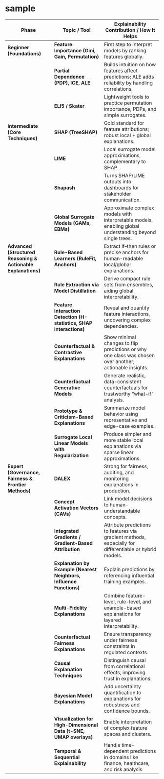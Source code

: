 # sample

| **Phase**                                                     | **Topic / Tool**                                                    | **Explainability Contribution / How It Helps**                                                           |
| ------------------------------------------------------------- | ------------------------------------------------------------------- | -------------------------------------------------------------------------------------------------------- |
| **Beginner (Foundations)**                                    | **Feature Importance (Gini, Gain, Permutation)**                    | First step to interpret models by ranking features globally.                                             |
|                                                               | **Partial Dependence (PDP), ICE, ALE**                              | Builds intuition on how features affect predictions; ALE adds reliability by handling correlations.      |
|                                                               | **ELI5 / Skater**                                                   | Lightweight tools to practice permutation importance, PDPs, and simple surrogates.                       |
| **Intermediate (Core Techniques)**                            | **SHAP (TreeSHAP)**                                                 | Gold standard for feature attributions; robust local + global explanations.                              |
|                                                               | **LIME**                                                            | Local surrogate model approximations, complementary to SHAP.                                             |
|                                                               | **Shapash**                                                         | Turns SHAP/LIME outputs into dashboards for stakeholder communication.                                   |
|                                                               | **Global Surrogate Models (GAMs, EBMs)**                            | Approximate complex models with interpretable models, enabling global understanding beyond single trees. |
| **Advanced (Structured Reasoning & Actionable Explanations)** | **Rule-Based Learners (RuleFit, Anchors)**                          | Extract if–then rules or precise anchors for human-readable local/global explanations.                   |
|                                                               | **Rule Extraction via Model Distillation**                          | Derive compact rule sets from ensembles, aiding global interpretability.                                 |
|                                                               | **Feature Interaction Detection (H-statistics, SHAP interactions)** | Reveal and quantify feature interactions, uncovering complex dependencies.                               |
|                                                               | **Counterfactual & Contrastive Explanations**                       | Show minimal changes to flip predictions or why one class was chosen over another; actionable insights.  |
|                                                               | **Counterfactual Generative Models**                                | Generate realistic, data-consistent counterfactuals for trustworthy “what-if” analysis.                  |
|                                                               | **Prototype & Criticism-Based Explanations**                        | Summarize model behavior using representative and edge-case examples.                                    |
|                                                               | **Surrogate Local Linear Models with Regularization**               | Produce simpler and more stable local explanations via sparse linear approximations.                     |
| **Expert (Governance, Fairness & Frontier Methods)**          | **DALEX**                                                           | Strong for fairness, auditing, and monitoring explanations in production.                                |
|                                                               | **Concept Activation Vectors (CAVs)**                               | Link model decisions to human-understandable concepts.                                                   |
|                                                               | **Integrated Gradients / Gradient-Based Attribution**               | Attribute predictions to features via gradient methods, especially for differentiable or hybrid models.  |
|                                                               | **Explanation by Example (Nearest Neighbors, Influence Functions)** | Explain predictions by referencing influential training examples.                                        |
|                                                               | **Multi-Fidelity Explanations**                                     | Combine feature-level, rule-level, and example-based explanations for layered interpretability.          |
|                                                               | **Counterfactual Fairness Explanations**                            | Ensure transparency under fairness constraints in regulated contexts.                                    |
|                                                               | **Causal Explanation Techniques**                                   | Distinguish causal from correlational effects, improving trust in explanations.                          |
|                                                               | **Bayesian Model Explanations**                                     | Add uncertainty quantification to explanations for robustness and confidence bounds.                     |
|                                                               | **Visualization for High-Dimensional Data (t-SNE, UMAP overlays)**  | Enable interpretation of complex feature spaces and clusters.                                            |
|                                                               | **Temporal & Sequential Explainability**                            | Handle time-dependent predictions in domains like finance, healthcare, and risk analysis.                |
